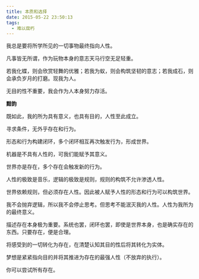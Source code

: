 ```yaml
---
title: 本质和选择
date: 2015-05-22 23:50:13
tags:
  - 难以腐朽
---
```


我总是要将所学所见的一切事物最终指向人性。

凡事皆无所谓，作为玩物本身的意志天马行空无足轻重。

若我化蝶，则会欣赏轻舞的优雅；若我为蚁，则会构筑坚韧的意志；若我成石，则会承负岁月的打磨。现我为人。

无目的性不重要，我会作为人本身努力存活。

__黯韵__

既如此，我的所为具有意义，也具有目的，人性至此成立。

寻求条件，无外乎存在和行为。

形态和行为构建闭环，多个闭环相互再次触发行为，形成世界。

机器是不具有人性的，可我们能赋予其意义。

世界亦是存在，多个存在会触发新的行为。

人性的极致是音乐，逻辑的极致是规则，规则的构筑不允许渗透人性。

世界依赖规则，但必须存在人性。因此被人赋予人性的形态和行为可以构筑世界。

我不会抛弃逻辑，所以我不会停止思考。但思考不能泯灭我的人性。人性为我所为的最终意义。


描述存在本身极为重要。系统也罢，闭环也罢，即使是世界本身，也是确实存在的东西。只要存在，便是合理。

将感受到的一切转化为存在，在清楚认知其目的性后将其转化为实体。

梦想是紧紧指向目的并将其推进为存在的最强人性（不放弃的执行）。

你可以尝试所有存在。

